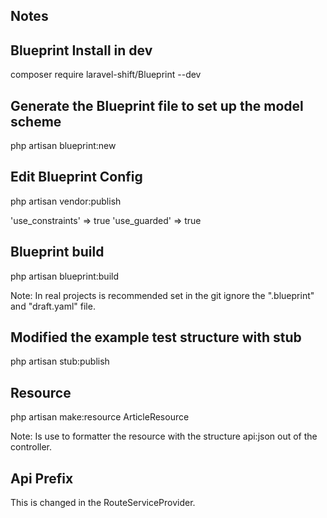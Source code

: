 ## Notes
## Blueprint Install in dev

composer require laravel-shift/Blueprint --dev

## Generate the Blueprint file to set up the model scheme

php artisan blueprint:new

## Edit Blueprint Config

php artisan vendor:publish 

'use_constraints' => true
'use_guarded' => true

## Blueprint build

php artisan blueprint:build

Note: In real projects is recommended set in the git ignore the ".blueprint" and "draft.yaml" file.

## Modified the example test structure with stub

php artisan stub:publish

## Resource

php artisan make:resource ArticleResource

Note: Is use to formatter the resource with the structure api:json out of the controller.

## Api Prefix

This is changed in the RouteServiceProvider.
